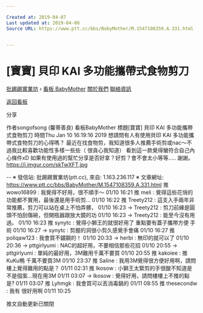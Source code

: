 ```yaml
---

Created at: 2019-04-07
Last updated at: 2019-04-08
Source URL: https://www.ptt.cc/bbs/BabyMother/M.1547108359.A.331.html


---
```


# [寶寶] 貝印 KAI 多功能攜帶式食物剪刀


[批踢踢實業坊](https://www.ptt.cc/bbs/) › [看板 BabyMother](https://www.ptt.cc/bbs/BabyMother/index.html) [關於我們](https://www.ptt.cc/about.html) [聯絡資訊](https://www.ptt.cc/contact.html)

[返回看板](https://www.ptt.cc/bbs/BabyMother/index.html)

分享

作者songofsong (馨蒂善良)
看板BabyMother
標題\[寶寶\] 貝印 KAI 多功能攜帶式食物剪刀
時間Thu Jan 10 16:19:16 2019
想請問有人有使用貝印 KAI 多功能攜帶式食物剪刀的心得嗎？ 最近在找食物剪，我知道很多人推薦手術剪或nac～不過我比較喜歡功能性多樣一些些（ 很貪心我知道） 看到這一款覺得蠻符合自己內心條件xD 如果有使用過的幫忙分享是否好拿？好剪？會不會太小等等..... 謝謝。 <https://i.imgur.com/skTwXFT.jpg>

\-- ※ 發信站: 批踢踢實業坊(ptt.cc), 來自: 1.163.236.117 ※ 文章網址: <https://www.ptt.cc/bbs/BabyMother/M.1547108359.A.331.html>
推 wowo16899 : 我覺得不好用，很不順手～ 01/10 16:21
推 meli : 覺得這些花俏的功能都不實用，最後還是用手術剪… 01/10 16:22
推 Treety212 : 這支入手兩年非常推薦，剪刀可以站在桌上不怕弄髒， 01/10 16:23
→ Treety212 : 剪刀前緣是圓頭不怕刮傷碗，但開瓶器跟放大鏡的功 01/10 16:23
→ Treety212 : 能至今沒有用過。 01/10 16:23
推 synytc : 覺得小獅王的就很好用了 重點要有蓋子攜帶方便 手術 01/10 16:27
→ synytc : 剪握的洞很小剪久感覺手會痛 01/10 16:27
推 poliqaw123 : 我會買不鏽鋼的！ 01/10 20:33
→ herbi : 無印的就可以了 01/10 20:36
→ pttgirlyumi : NAC的超好用，不要相信那些花招 01/10 20:55
→ pttgirlyumi : 單純的最好用，3M難用千萬不要買 01/10 20:55
推 kakoiee : 推KuKu鴨 千萬不要買3M 01/10 23:37
推 Saline : 我用3M覺得很方便好用啊，請問樓上覺得難用的點是？ 01/11 02:31
推 lkosow : 小獅王太緊剪的手很酸不知道是不是個案…現在用3M 01/11 03:07
→ lkosow : 覺得好用，請問樓樓上不推的點是? 01/11 03:07
推 Lyhmgk : 我會買可以丟消毒鍋的 01/11 08:55
推 thesecondw : 我有 很好用啊 01/11 10:25

推文自動更新已關閉

